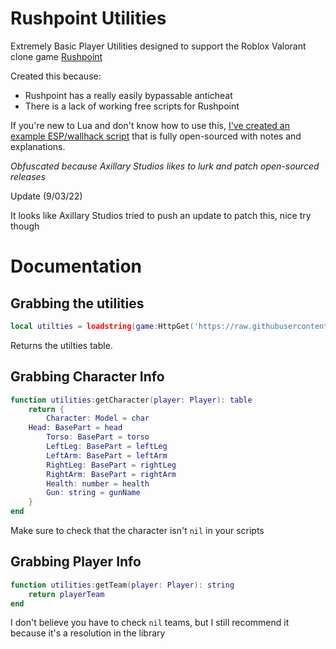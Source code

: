 # Rushpoint Utilities

Extremely Basic Player Utilities designed to support the Roblox Valorant clone game [Rushpoint](https://www.roblox.com/games/5993942214/NEW-UPDATE-Rush-Point)

Created this because:
- Rushpoint has a really easily bypassable anticheat
- There is a lack of working free scripts for Rushpoint

If you're new to Lua and don't know how to use this, [I've created an example ESP/wallhack script](https://github.com/dragonssk/rushpoint-utilities/blob/main/example.lua) that is fully open-sourced with notes and explanations.

*Obfuscated because Axillary Studios likes to lurk and patch open-sourced releases*

Update (9/03/22)

It looks like Axillary Studios tried to push an update to patch this, nice try though

# Documentation

## Grabbing the utilities
```lua
local utilties = loadstring(game:HttpGet('https://raw.githubusercontent.com/dragonssk/rushpoint-utilities/main/main.lua'))('github.com/dragonssk');
```
Returns the utilties table.

## Grabbing Character Info
```lua
function utilities:getCharacter(player: Player): table
    return {
        Character: Model = char
	Head: BasePart = head
        Torso: BasePart = torso
        LeftLeg: BasePart = leftLeg
        LeftArm: BasePart = leftArm
        RightLeg: BasePart = rightLeg
        RightArm: BasePart = rightArm
        Health: number = health
        Gun: string = gunName
    }
end
```
Make sure to check that the character isn't `nil` in your scripts
## Grabbing Player Info
```lua
function utilities:getTeam(player: Player): string
    return playerTeam
end
```
I don't believe you have to check `nil` teams, but I still recommend it because it's a resolution in the library
